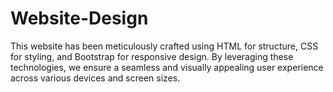 # Website-Design

This website has been meticulously crafted using HTML for structure, CSS for styling, and Bootstrap for responsive design. By leveraging these technologies, we ensure a seamless and visually appealing user experience across various devices and screen sizes.
